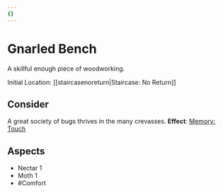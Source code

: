 ```yaml
---
{}
---
```

# Gnarled Bench
A skillful enough piece of woodworking.

Initial Location: [[staircasenoreturn|Staircase: No Return]]
## Consider
A great society of bugs thrives in the many crevasses.
**Effect**:  [Memory: Touch](https://uadaf.theevilroot.xyz/rowenarium/element/mem.touch)
## Aspects
- Nectar 1
- Moth 1
- #Comfort
